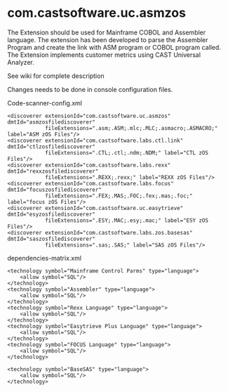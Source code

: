 # com.castsoftware.uc.asmzos


The Extension should be used for Mainframe COBOL and Assembler language. The extension has been developed to parse the Assembler Program and create the link with ASM program or COBOL program called.
The Extension implements customer metrics using CAST Universal Analyzer.

See wiki for complete description


Changes needs to be done in console configuration files.

Code-scanner-config.xml

	<discoverer extensionId="com.castsoftware.uc.asmzos" dmtId="asmzosfilediscoverer"
                fileExtensions=".asm;.ASM;.mlc;.MLC;.asmacro;.ASMACRO;" label="ASM zOS Files"/>
    <discoverer extensionId="com.castsoftware.labs.ctl.link" dmtId="ctlzosfilediscoverer"
                fileExtensions=".CTL;.ctl;.ndm;.NDM;" label="CTL zOS Files"/>
    <discoverer extensionId="com.castsoftware.labs.rexx" dmtId="rexxzosfilediscoverer"
                fileExtensions=".REXX;.rexx;" label="REXX zOS Files"/>    
    <discoverer extensionId="com.castsoftware.labs.focus" dmtId="focuszosfilediscoverer"
                fileExtensions=".FEX;.MAS;.FOC;.fex;.mas;.foc;" label="focus zOS Files"/>    
    <discoverer extensionId="com.castsoftware.uc.easytrieve" dmtId="esyzosfilediscoverer"
                fileExtensions=".ESY;.MAC;.esy;.mac;" label="ESY zOS Files"/>    
    <discoverer extensionId="com.castsoftware.labs.zos.basesas" dmtId="saszosfilediscoverer"
                fileExtensions=".sas;.SAS;" label="SAS zOS Files"/> 


dependencies-matrix.xml

	<technology symbol="Mainframe Control Parms" type="language">
        <allow symbol="SQL"/>
    </technology>
    <technology symbol="Assembler" type="language">
        <allow symbol="SQL"/>
    </technology>
    <technology symbol="Rexx Language" type="language">
        <allow symbol="SQL"/>
    </technology> 
    <technology symbol="Easytrieve Plus Language" type="language">
        <allow symbol="SQL"/>
    </technology>
    <technology symbol="FOCUS Language" type="language">
        <allow symbol="SQL"/>
    </technology>

    <technology symbol="BaseSAS" type="language">
        <allow symbol="SQL"/>
    </technology>

